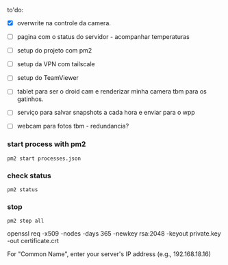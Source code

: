 to'do:
- [x] overwrite na controle da camera.
- [ ] pagina com o status do servidor - acompanhar temperaturas
- [ ] setup do projeto com pm2
- [ ] setup da VPN com tailscale
- [ ] setup do TeamViewer
- [ ] tablet para ser o droid cam e renderizar minha camera tbm para os gatinhos.
- [ ] serviço para salvar snapshots a cada hora e enviar para o wpp
- [ ] webcam para fotos tbm - redundancia?


### start process with pm2
```
pm2 start processes.json
```

### check status

```
pm2 status
```

### stop

```
pm2 stop all
```

openssl req -x509 -nodes -days 365 -newkey rsa:2048 -keyout private.key -out certificate.crt

For "Common Name", enter your server's IP address (e.g., 192.168.18.16)
